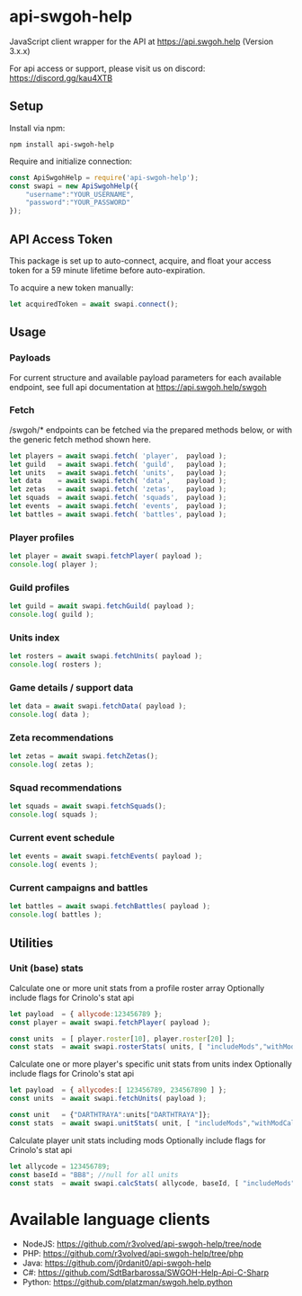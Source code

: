 # api-swgoh-help
JavaScript client wrapper for the API at https://api.swgoh.help
(Version 3.x.x)

For api access or support, please visit us on discord: https://discord.gg/kau4XTB


## Setup

Install via npm:

```
npm install api-swgoh-help
```
	
Require and initialize connection:

```js
const ApiSwgohHelp = require('api-swgoh-help');
const swapi = new ApiSwgohHelp({
	"username":"YOUR_USERNAME",
	"password":"YOUR_PASSWORD"
});
```


## API Access Token

This package is set up to auto-connect, acquire, and float your access token for a 59 minute lifetime before auto-expiration.

To acquire a new token manually:

```js
let acquiredToken = await swapi.connect();
```


## Usage

### Payloads ###

For current structure and available payload parameters for each available endpoint, see full api documentation at https://api.swgoh.help/swgoh 


### Fetch ###

/swgoh/* endpoints can be fetched via the prepared methods below, or with the generic fetch method shown here.

```js
let players = await swapi.fetch( 'player',  payload );
let guild   = await swapi.fetch( 'guild',   payload );
let units   = await swapi.fetch( 'units',   payload );
let data    = await swapi.fetch( 'data',    payload );
let zetas   = await swapi.fetch( 'zetas',   payload );
let squads  = await swapi.fetch( 'squads',  payload );
let events  = await swapi.fetch( 'events',  payload );
let battles = await swapi.fetch( 'battles', payload );
```


### Player profiles ###

```js
let player = await swapi.fetchPlayer( payload );
console.log( player );
```


### Guild profiles ###

```js
let guild = await swapi.fetchGuild( payload );
console.log( guild );
```


### Units index ###

```js
let rosters = await swapi.fetchUnits( payload );
console.log( rosters );
```


### Game details / support data ###
	
```js
let data = await swapi.fetchData( payload );
console.log( data );
```


### Zeta recommendations ###
	
```js
let zetas = await swapi.fetchZetas();
console.log( zetas );
```


### Squad recommendations ###
	
```js
let squads = await swapi.fetchSquads();
console.log( squads );
```


### Current event schedule ###
	
```js
let events = await swapi.fetchEvents( payload );
console.log( events );
```


### Current campaigns and battles ###
	
```js
let battles = await swapi.fetchBattles( payload );
console.log( battles );
```


## Utilities ##

### Unit (base) stats ###

Calculate one or more unit stats from a profile roster array
Optionally include flags for Crinolo's stat api

```js
let payload  = { allycode:123456789 };
const player = await swapi.fetchPlayer( payload );

const units  = [ player.roster[10], player.roster[20] ];
const stats  = await swapi.rosterStats( units, [ "includeMods","withModCalc","gameStyle" ] );
```
	
Calculate one or more player's specific unit stats from units index
Optionally include flags for Crinolo's stat api

```js
let payload  = { allycodes:[ 123456789, 234567890 ] };
const units  = await swapi.fetchUnits( payload );

const unit   = {"DARTHTRAYA":units["DARTHTRAYA"]};
const stats  = await swapi.unitStats( unit, [ "includeMods","withModCalc","gameStyle" ] );
```

Calculate player unit stats including mods
Optionally include flags for Crinolo's stat api

```js
let allycode = 123456789;
const baseId = "BB8"; //null for all units
const stats  = await swapi.calcStats( allycode, baseId, [ "includeMods","withModCalc","gameStyle" ] );
```



# Available language clients

* NodeJS: 	https://github.com/r3volved/api-swgoh-help/tree/node
* PHP: 		https://github.com/r3volved/api-swgoh-help/tree/php
* Java: 	https://github.com/j0rdanit0/api-swgoh-help
* C#:		https://github.com/SdtBarbarossa/SWGOH-Help-Api-C-Sharp
* Python:   https://github.com/platzman/swgoh.help.python
